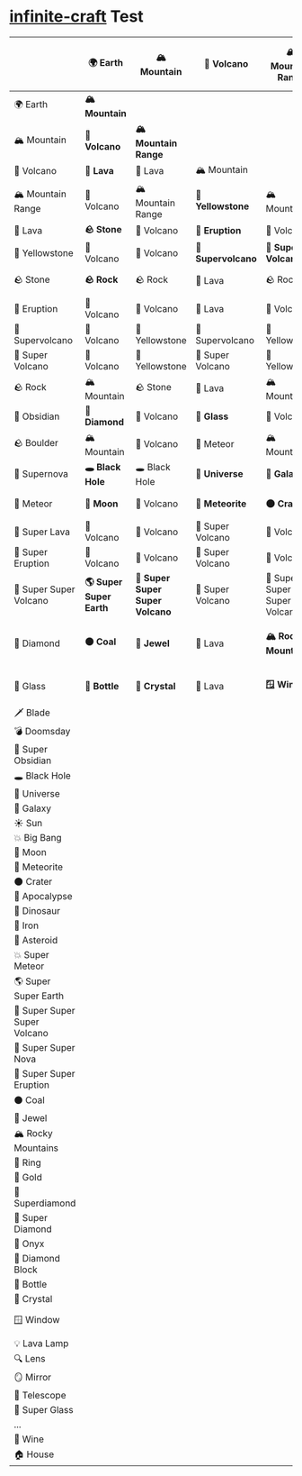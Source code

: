 [infinite-craft](https://neal.fun/infinite-craft/) Test
========================

|                     |🌍 Earth       |🏔️ Mountain           |🌋 Volcano          |🏔️ Mountain Range   |🌋 Lava          |🌋 Yellowstone |🪨 Stone       |🌋 Eruption         |🌋 Supervolcano            |🌋 Super Volcano    |🪨 Rock         |🔪 Obsidian   |🪨 Boulder       |🌠 Supernova|💫 Meteor           |🌋 Super Lava  |🌋 Super Eruption|🌋 Super Super Volcano|💎 Diamond|🥃 Glass|🗡️ Blade|💣 Doomsday|🔮 Super Obsidian|🕳️ Black Hole|🌌 Universe|🌌 Galaxy|☀️ Sun|💥 Big Bang|🌙 Moon|💫 Meteorite|🌑 Crater|🌋 Apocalypse|🦖 Dinosaur|🔨 Iron|💫 Asteroid|💥 Super Meteor|🌎 Super Super Earth|🌋 Super Super Super Volcano|🌌 Super Super Nova|🌋 Super Super Eruption|⚫️ Coal|💎 Jewel|🏔️ Rocky Mountains|💍 Ring|💛 Gold|💎 Superdiamond|💎 Super Diamond|🔮 Onyx|💎 Diamond Block|🍾 Bottle|💎 Crystal|🪟 Window|💡 Lava Lamp|🔍 Lens|🪞 Mirror|🔭 Telescope|💫 Super Glass|...|🍷 Wine|🏠 House|
|---------------------|----------------|----------------------|--------------------|---------------------|------------------|---------------|--------------|---------------------|----------------------------|--------------------|---------------|--------------|----------------|-------------|--------------------|----------------|-----------------|-----------------------|----------|--------|---------|-----------|------------------|-------------|------------|---------|-------|-----------|--------|------------|----------|-------------|------------|-------|------------|---------------|--------------------|-----------------------------|-------------------|------------------------|--------|--------|-------------------|-------|-------|----------------|----------------|--------|----------------|---------|-----------|--------|------------|-------|--------|-------------|--------------|---|-------|--------|
|🌍 Earth             |**🏔️ Mountain**|                      |                    |                     |                  |               |              |                     |                            |                    |               |              |                |             |                    |                |                 |                       |          |        |         |           |                  |             |            |         |       |           |        |            |          |             |            |       |            |               |                    |                             |                   |                        |        |        |                   |       |       |                |                |        |                |         |           |        |            |       |        |             |              |   |       |        |
|🏔️ Mountain          |**🌋 Volcano** |**🏔️ Mountain Range**|                    |                      |                  |               |              |                    |                            |                     |              |              |                |             |                    |                |                 |                        |          |        |         |           |                  |             |            |         |       |           |        |            |          |             |            |       |            |               |                    |                             |                   |                       |        |        |                   |       |       |                |                |        |                |         |           |        |            |       |        |             |              |   |       |        |
|🌋 Volcano           |**🌋 Lava**    |🌋 Lava              |🏔️ Mountain         |                     |                  |               |               |                    |                            |                    |               |              |               |             |                    |                |                 |                        |          |        |         |           |                  |             |            |         |       |           |        |            |          |             |            |       |            |               |                    |                             |                   |                        |        |        |                   |       |       |                |                |        |                |         |           |        |            |       |        |             |              |   |       |        |
|🏔️ Mountain Range    |🌋 Volcano     |🏔️ Mountain Range    |**🌋 Yellowstone**  |🏔️ Mountain          |                  |               |              |                     |                           |                     |              |              |                |             |                    |                |                 |                        |          |        |         |           |                  |             |            |         |       |           |        |            |          |             |            |       |            |               |                    |                             |                   |                        |        |        |                   |       |       |                |                |        |                |         |           |        |            |       |        |             |              |   |       |        |
|🌋 Lava              |**🪨 Stone**    |🌋 Volcano           |**🌋 Eruption**     |🌋 Volcano           |🌋 Volcano        |               |              |                     |                           |                     |              |              |                |             |                    |                |                 |                        |          |        |         |           |                  |             |            |         |       |           |        |            |          |             |            |       |            |               |                    |                             |                   |                        |        |        |                   |       |       |                |                |        |                |         |           |        |            |       |        |             |              |   |       |        |
|🌋 Yellowstone       |🌋 Volcano     |🌋 Volcano           |**🌋 Supervolcano** |**🌋 Super Volcano** |🌋 Supervolcano  |🌋 Yellowstone |              |                     |                           |                     |              |              |                |             |                    |                |                 |                        |          |        |         |           |                  |             |            |         |       |           |        |            |          |             |            |       |            |               |                    |                             |                   |                        |        |        |                   |       |       |                |                |        |                |         |           |        |            |       |        |             |              |   |       |        |
|🪨 Stone               |**🪨 Rock**     |🪨 Rock                |🌋 Lava             |🪨 Rock               |**🔪 Obsidian**   |🌋 Volcano     |**🪨 Boulder** |                     |                          |                      |              |              |                |             |                    |                |                 |                       |          |        |         |           |                  |             |            |         |       |           |        |            |          |             |            |       |            |               |                    |                             |                   |                        |        |        |                   |       |       |                |                |        |                |         |           |        |            |       |        |             |              |   |       |        |
|🌋 Eruption          |🌋 Volcano     |🌋 Volcano           |🌋 Lava             |🌋 Volcano           |🌋 Volcano       |🌋 Supervolcano|🌋 Volcano    |🌋 Volcano          |                           |                     |              |              |                |             |                    |                |                 |                       |          |        |         |           |                  |             |            |         |       |           |        |            |          |             |            |       |            |               |                    |                             |                   |                        |        |        |                   |       |       |                |                |        |                |         |           |        |            |       |        |             |              |   |       |        |
|🌋 Supervolcano      |🌋 Volcano     |🌋 Yellowstone       |🌋 Supervolcano     |🌋 Yellowstone       |**🌠 Supernova** |🌋 Supervolcano |**💫 Meteor**|🌋 Yellowstone       |🌋 Supervolcano           |                     |              |              |                |             |                    |                |                 |                       |          |        |         |           |                  |             |            |         |       |           |        |            |          |             |            |       |            |               |                    |                             |                   |                        |        |        |                   |       |       |                |                |        |                |         |           |        |            |       |        |             |              |   |       |        |
|🌋 Super Volcano     |🌋 Volcano     |🌋 Yellowstone       |🌋 Super Volcano    |🌋 Yellowstone       |**🌋 Super Lava**|🌋 Super Volcano|💫 Meteor    |**🌋 Super Eruption**|**🌋 Super Super Volcano**|🌋 Volcano          |              |              |                |             |                    |                |                 |                       |          |        |         |           |                  |             |            |         |       |           |        |            |          |             |            |       |            |               |                    |                             |                   |                        |        |        |                   |       |       |                |                |        |                |         |           |        |            |       |        |             |              |   |       |        |
|🪨 Rock                |🏔️ Mountain    |🪨 Stone               |🌋 Lava             |🏔️ Mountain         |🌋 Volcano        |🌋 Volcano      |🪨 Boulder     |🌋 Volcano           |💫 Meteor                 |💫 Meteor           |🪨 Stone       |              |                |             |                   |                |                 |                       |          |        |         |           |                  |             |            |         |       |           |        |            |          |             |            |       |            |               |                    |                             |                   |                        |        |        |                   |       |       |                |                |        |                |         |           |        |            |       |        |             |              |   |       |        |
|🔪 Obsidian           |**💎 Diamond**|🌋 Volcano            |**🥃 Glass**        |🌋 Volcano           |🪨 Stone           |🌋 Volcano      |**🗡️ Blade**  |🌋 Volcano          |**💣 Doomsday**           |**🔮 Super Obsidian**|🪨 Stone       |🔪 Obsidian  |                 |             |                   |                |                 |                       |          |        |         |           |                  |             |            |         |       |           |        |            |          |             |            |       |            |               |                    |                             |                   |                        |        |        |                   |       |       |                |                |        |                |         |           |        |            |       |        |             |              |   |       |        |
|🪨 Boulder             |🏔️ Mountain    |🌋 Volcano           |💫 Meteor           |🏔️ Mountain          |🌋 Volcano       |🌋 Volcano      |🪨 Rock        |🌋 Volcano           |💫 Meteor                  |💫 Meteor           |🏔️ Mountain  |🪨 Stone       |🏔️ Mountain     |             |                   |                |                 |                       |          |        |         |           |                  |             |            |         |       |           |        |            |          |             |            |       |            |               |                    |                             |                   |                        |        |        |                   |       |       |                |                |        |                |         |           |        |            |       |        |             |              |   |       |        |
|🌠 Supernova          |**🕳️ Black Hole**|🕳️ Black Hole      |**🌌 Universe**     |**🌌 Galaxy**        |**☀️ Sun**       |🌋 Supervolcano |🕳️ Black Hole|**💥 Big Bang**      |🌠 Supernova               |🌠 Supernova         |🕳️ Black Hole|🕳️ Black Hole|🕳️ Black Hole   |🕳️ Black Hole|                   |                |                 |                       |          |        |         |           |                  |             |            |         |       |           |        |            |          |             |            |       |            |               |                    |                             |                   |                        |        |        |                   |       |       |                |                |        |                |         |           |        |            |       |        |             |              |   |       |        |
|💫 Meteor             |**🌙 Moon**    |🌋 Volcano          |**💫 Meteorite**     |**🌑 Crater**        |🌋 Volcano       |🌋 Supervolcano |💫 Meteorite |🌋 Volcano           |**🌋 Apocalypse**         |**🦖 Dinosaur**       |💫 Meteorite|**🔨 Iron**   |**💫 Asteroid**|🕳️ Black Hole|💫 Meteorite      |                 |                 |                       |          |        |         |           |                  |             |            |         |       |           |        |            |          |             |            |       |            |               |                    |                             |                   |                        |        |        |                   |       |       |                |                |        |                |         |           |        |            |       |        |             |              |   |       |        |
|🌋 Super Lava         |🌋 Volcano     |🌋 Volcano          |🌋 Super Volcano    |🌋 Volcano            |🌋 Super Lava    |🌋 Super Volcano|🔪 Obsidian  |🌋 Volcano          |🌋 Supervolcano           |🌋 Super Eruption     |🌋 Volcano  |🔮 Super Obsidian|🌋 Volcano  |🌠 Supernova |**💥 Super Meteor**|🌋 Super Volcano|                 |                       |          |        |         |           |                  |             |            |         |       |           |        |            |          |             |            |       |            |               |                    |                             |                   |                        |        |        |                   |       |       |                |                |        |                |         |           |        |            |       |        |             |              |   |       |        |
|🌋 Super Eruption     |🌋 Volcano     |🌋 Volcano          |🌋 Super Volcano    |🌋 Volcano            |🌋 Volcano       |🌋 Super Volcano|🌋 Volcano   |🌋 Super Volcano   |🌋 Super Eruption          |🌋 Super Eruption     |🌋 Volcano  |🌋 Volcano    |🌋 Volcano    |💥 Big Bang  |🌋 Volcano         |🌋 Super Volcano|🌋 Volcano       |                       |          |        |         |           |                  |             |            |         |       |           |        |            |          |             |            |       |            |               |                    |                             |                   |                        |        |        |                   |       |       |                |                |        |                |         |           |        |            |       |        |             |              |   |       |        |
|🌋 Super Super Volcano|**🌎 Super Super Earth**|**🌋 Super Super Super Volcano**|🌋 Super Volcano|🌋 Super Super Super Volcano|🌋 Super Super Super Volcano|🌋 Super Super Super Volcano|💫 Meteor|🌋 Super Super Super Volcano|🌋 Super Super Super Volcano|🌋 Super Super Super Volcano|🌋 Super Super Super Volcano|🌋 Super Super Super Volcano|💫 Meteor|**🌌 Super Super Nova**|🌋 Super Super Super Volcano|🌋 Super Super Super Volcano|**🌋 Super Super Eruption**|🌋 Super Super Super Volcano|||||||||||||         |             |            |       |            |               |                    |                             |                   |                        |        |        |                   |       |       |                |                |        |                |         |           |        |            |       |        |             |              |   |       |        |
|💎 Diamond            |**⚫️ Coal**   |**💎 Jewel**         |🌋 Lava             |**🏔️ Rocky Mountains**|**💍 Ring**       |**💛 Gold**   |💎 Jewel      |🌋 Volcano          |**💎 Superdiamond**        |**💎 Super Diamond** |💎 Jewel     |**🔮 Onyx**  |💎 Diamond      |🕳️ Black Hole|💫 Meteorite       |💎 Super Diamond|💎 Super Diamond |🌋 Super Super Super Volcano|**💎 Diamond Block**|| |           |                  |             |            |         |       |           |        |            |          |             |            |       |            |               |                    |                             |                   |                        |        |        |                   |       |       |                |                |        |                |         |           |        |            |       |        |             |              |   |       |        |
|🥃 Glass              |**🍾 Bottle**  |**💎 Crystal**      |🌋 Lava              |**🪟 Window**          |🌋 Volcano       |🌋 Volcano    |🪟 Window       |🌋 Volcano          |**💡 Lava Lamp**            |💡 Lava Lamp         |**🔍 Lens**  |**🪞 Mirror**  |🪟 Window        |🕳️ Black Hole|**🔭 Telescope**   |**💫 Super Glass**|🌋 Volcano     |🌋 Super Super Volcano|🔍 Lens   |🪟 Window|         |           |                  |             |            |         |       |           |        |            |          |             |            |       |            |               |                    |                             |                   |                        |        |        |                   |       |       |                |                |        |                |         |           |        |            |       |        |             |              |   |       |        |
|🗡️ Blade              |               |                     |                     |                      |                  |               |              |                     |                            |                     |             |              |                |             |                    |                 |                 |                       |          |        |         |           |                  |             |            |         |       |           |        |            |          |             |            |       |            |               |                    |                             |                   |                        |        |        |                   |       |       |                |                |        |                |         |           |        |            |       |        |             |              |   |       |        |
|💣 Doomsday           |               |                     |                     |                      |                  |               |              |                     |                            |                     |             |              |                |             |                    |                 |                 |                       |          |        |         |           |                  |             |            |         |       |           |        |            |          |             |            |       |            |               |                    |                             |                   |                        |        |        |                   |       |       |                |                |        |                |         |           |        |            |       |        |             |              |   |       |        |
|🔮 Super Obsidian     |               |                     |                     |                      |                  |               |              |                     |                            |                     |             |              |                |             |                    |                 |                 |                       |          |        |         |           |                  |             |            |         |       |           |        |            |          |             |            |       |            |               |                    |                             |                   |                        |        |        |                   |       |       |                |                |        |                |         |           |        |            |       |        |             |              |   |       |        |
|🕳️ Black Hole         |               |                     |                     |                      |                  |               |              |                     |                            |                     |             |              |                |             |                    |                 |                 |                       |          |        |         |           |                  |             |            |         |       |           |        |            |          |             |            |       |            |               |                    |                             |                   |                        |        |        |                   |       |       |                |                |        |                |         |           |        |            |       |        |             |              |   |       |        |
|🌌 Universe           |               |                     |                     |                      |                  |               |              |                     |                            |                     |             |              |                |             |                    |                 |                 |                       |          |        |         |           |                  |             |            |         |       |           |        |            |          |             |            |       |            |               |                    |                             |                   |                        |        |        |                   |       |       |                |                |        |                |         |           |        |            |       |        |             |              |   |       |        |
|🌌 Galaxy             |               |                     |                     |                      |                  |               |              |                     |                            |                     |             |              |                |             |                    |                 |                 |                       |          |        |         |           |                  |             |            |         |       |           |        |            |          |             |            |       |            |               |                    |                             |                   |                        |        |        |                   |       |       |                |                |        |                |         |           |        |            |       |        |             |              |   |       |        |
|☀️ Sun                |               |                     |                     |                      |                  |               |              |                     |                            |                     |             |              |                |             |                    |                 |                 |                       |          |        |         |           |                  |             |            |         |       |           |        |            |          |             |            |       |            |               |                    |                             |                   |                        |        |        |                   |       |       |                |                |        |                |         |           |        |            |       |        |             |              |   |       |        |
|💥 Big Bang           |               |                     |                     |                      |                  |               |              |                     |                            |                     |             |              |                |             |                    |                 |                 |                       |          |        |         |           |                  |             |            |         |       |           |        |            |          |             |            |       |            |               |                    |                             |                   |                        |        |        |                   |       |       |                |                |        |                |         |           |        |            |       |        |             |              |   |       |        |
|🌙 Moon               |               |                     |                     |                      |                  |               |              |                     |                            |                     |             |              |                |             |                    |                 |                 |                       |          |        |         |           |                  |             |            |         |       |           |        |            |          |             |            |       |            |               |                    |                             |                   |                        |        |        |                   |       |       |                |                |        |                |         |           |        |            |       |        |             |              |   |       |        |
|💫 Meteorite          |               |                     |                     |                      |                  |               |              |                     |                            |                     |             |              |                |             |                    |                 |                 |                       |          |        |         |           |                  |             |            |         |       |           |        |            |          |             |            |       |            |               |                    |                             |                   |                        |        |        |                   |       |       |                |                |        |                |         |           |        |            |       |        |             |              |   |       |        |
|🌑 Crater             |               |                     |                     |                      |                  |               |              |                     |                            |                     |             |              |                |             |                    |                 |                 |                       |          |        |         |           |                  |             |            |         |       |           |        |            |          |             |            |       |            |               |                    |                             |                   |                        |        |        |                   |       |       |                |                |        |                |         |           |        |            |       |        |             |              |   |       |        |
|🌋 Apocalypse         |               |                     |                     |                      |                  |               |              |                     |                            |                     |             |              |                |             |                    |                 |                 |                       |          |        |         |           |                  |             |            |         |       |           |        |            |          |             |            |       |            |               |                    |                             |                   |                        |        |        |                   |       |       |                |                |        |                |         |           |        |            |       |        |             |              |   |       |        |
|🦖 Dinosaur           |               |                     |                     |                      |                  |               |              |                     |                            |                     |             |              |                |             |                    |                 |                 |                       |          |        |         |           |                  |             |            |         |       |           |        |            |          |             |            |       |            |               |                    |                             |                   |                        |        |        |                   |       |       |                |                |        |                |         |           |        |            |       |        |             |              |   |       |        |
|🔨 Iron               |               |                     |                     |                      |                  |               |              |                     |                            |                     |             |              |                |             |                    |                 |                 |                       |          |        |         |           |                  |             |            |         |       |           |        |            |          |             |            |       |            |               |                    |                             |                   |                        |        |        |                   |       |       |                |                |        |                |         |           |        |            |       |        |             |              |   |       |        |
|💫 Asteroid           |               |                     |                     |                      |                  |               |              |                     |                            |                     |             |              |                |             |                    |                 |                 |                       |          |        |         |           |                  |             |            |         |       |           |        |            |          |             |            |       |            |               |                    |                             |                   |                        |        |        |                   |       |       |                |                |        |                |         |           |        |            |       |        |             |              |   |       |        |
|💥 Super Meteor       |               |                     |                     |                      |                  |               |              |                     |                            |                     |             |              |                |             |                    |                 |                 |                       |          |        |         |           |                  |             |            |         |       |           |        |            |          |             |            |       |            |               |                    |                             |                   |                        |        |        |                   |       |       |                |                |        |                |         |           |        |            |       |        |             |              |   |       |        |
|🌎 Super Super Earth  |               |                     |                     |                      |                  |               |              |                     |                            |                     |             |              |                |             |                    |                 |                 |                       |          |        |         |           |                  |             |            |         |       |           |        |            |          |             |            |       |            |               |                    |                             |                   |                        |        |        |                   |       |       |                |                |        |                |         |           |        |            |       |        |             |              |   |       |        |
|🌋 Super Super Super Volcano|         |                     |                     |                      |                  |               |              |                     |                            |                     |             |              |                |             |                    |                 |                 |                       |          |        |         |           |                  |             |            |         |       |           |        |            |          |             |            |       |            |               |                    |                             |                   |                        |        |        |                   |       |       |                |                |        |                |         |           |        |            |       |        |             |              |   |       |        |
|🌌 Super Super Nova   |               |                     |                     |                      |                  |               |              |                     |                            |                     |             |              |                |             |                    |                 |                 |                       |          |        |         |           |                  |             |            |         |       |           |        |            |          |             |            |       |            |               |                    |                             |                   |                        |        |        |                   |       |       |                |                |        |                |         |           |        |            |       |        |             |              |   |       |        |
|🌋 Super Super Eruption|              |                     |                     |                      |                  |               |              |                     |                            |                     |             |              |                |             |                    |                 |                 |                       |          |        |         |           |                  |             |            |         |       |           |        |            |          |             |            |       |            |               |                    |                             |                   |                        |        |        |                   |       |       |                |                |        |                |         |           |        |            |       |        |             |              |   |       |        |
|⚫️ Coal                |              |                     |                     |                      |                  |               |              |                     |                            |                     |             |              |                |             |                    |                 |                 |                       |          |        |         |           |                  |             |            |         |       |           |        |            |          |             |            |       |            |               |                    |                             |                   |                        |        |        |                   |       |       |                |                |        |                |         |           |        |            |       |        |             |              |   |       |        |
|💎 Jewel               |              |                     |                     |                      |                  |               |              |                     |                            |                     |             |              |                |             |                    |                 |                 |                       |          |        |         |           |                  |             |            |         |       |           |        |            |          |             |            |       |            |               |                    |                             |                   |                        |        |        |                   |       |       |                |                |        |                |         |           |        |            |       |        |             |              |   |       |        |
|🏔️ Rocky Mountains     |              |                     |                     |                      |                  |               |              |                     |                            |                     |             |              |                |             |                    |                 |                 |                       |          |        |         |           |                  |             |            |         |       |           |        |            |          |             |            |       |            |               |                    |                             |                   |                        |        |        |                   |       |       |                |                |        |                |         |           |        |            |       |        |             |              |   |       |        |
|💍 Ring                 |              |                     |                     |                      |                  |               |              |                     |                            |                     |             |              |                |             |                    |                 |                 |                       |          |        |         |           |                  |             |            |         |       |           |        |            |          |             |            |       |            |               |                    |                             |                   |                        |        |        |                   |       |       |                |                |        |                |         |           |        |            |       |        |             |              |   |       |        |
|💛 Gold                |              |                     |                     |                      |                  |               |              |                     |                            |                     |             |              |                |             |                    |                 |                 |                       |          |        |         |           |                  |             |            |         |       |           |        |            |          |             |            |       |            |               |                    |                             |                   |                        |        |        |                   |       |       |                |                |        |                |         |           |        |            |       |        |             |              |   |       |        |
|💎 Superdiamond        |              |                     |                     |                      |                  |               |              |                     |                            |                     |             |              |                |             |                    |                 |                 |                       |          |        |         |           |                  |             |            |         |       |           |        |            |          |             |            |       |            |               |                    |                             |                   |                        |        |        |                   |       |       |                |                |        |                |         |           |        |            |       |        |             |              |   |       |        |
|💎 Super Diamond       |              |                     |                     |                      |                  |               |              |                     |                            |                     |             |              |                |             |                    |                 |                 |                       |          |        |         |           |                  |             |            |         |       |           |        |            |          |             |            |       |            |               |                    |                             |                   |                        |        |        |                   |       |       |                |                |        |                |         |           |        |            |       |        |             |              |   |       |        |
|🔮 Onyx                |              |                     |                     |                      |                  |               |              |                     |                            |                     |             |              |                |             |                    |                 |                 |                       |          |        |         |           |                  |             |            |         |       |           |        |            |          |             |            |       |            |               |                    |                             |                   |                        |        |        |                   |       |       |                |                |        |                |         |           |        |            |       |        |             |              |   |       |        |
|💎 Diamond Block       |              |                     |                     |                      |                  |               |              |                     |                            |                     |             |              |                |             |                    |                 |                 |                       |          |        |         |           |                  |             |            |         |       |           |        |            |          |             |            |       |            |               |                    |                             |                   |                        |        |        |                   |       |       |                |                |        |                |         |           |        |            |       |        |             |              |   |       |        |
|🍾 Bottle              |              |                     |                     |                      |                  |               |              |                     |                            |                     |             |              |                |             |                    |                 |                 |                       |          |**🍷 Wine**|      |           |                  |             |            |         |       |           |        |            |          |             |            |       |            |               |                    |                             |                   |                        |        |        |                   |       |       |                |                |        |                |         |           |        |            |       |        |             |              |   |       |        |
|💎 Crystal             |              |                     |                     |                      |                  |               |              |                     |                            |                     |             |              |                |             |                    |                 |                 |                       |          |        |         |           |                  |             |            |         |       |           |        |            |          |             |            |       |            |               |                    |                             |                   |                        |        |        |                   |       |       |                |                |        |                |         |           |        |            |       |        |             |              |   |       |        |
|🪟 Window                |              |                     |                     |                      |                  |               |              |                     |                            |                     |             |              |                |             |                    |                 |                 |                       |          |**🏠 House**|    |           |                  |             |            |         |       |           |        |            |          |             |            |       |            |               |                    |                             |                   |                        |        |        |                   |       |       |                |                |        |                |         |           |        |            |       |        |             |              |   |       |        |
|💡 Lava Lamp            |              |                     |                     |                      |                  |               |              |                     |                            |                     |             |              |                |             |                    |                 |                 |                       |          |        |         |           |                  |             |            |         |       |           |        |            |          |             |            |       |            |               |                    |                             |                   |                        |        |        |                   |       |       |                |                |        |                |         |           |        |            |       |        |             |              |   |       |        |
|🔍 Lens                |              |                     |                     |                      |                  |               |              |                     |                            |                     |             |              |                |             |                    |                 |                 |                       |          |        |         |           |                  |             |            |         |       |           |        |            |          |             |            |       |            |               |                    |                             |                   |                        |        |        |                   |       |       |                |                |        |                |         |           |        |            |       |        |             |              |   |       |        |
|🪞 Mirror               |              |                     |                     |                      |                  |               |              |                     |                            |                     |             |              |                |             |                    |                 |                 |                       |          |        |         |           |                  |             |            |         |       |           |        |            |          |             |            |       |            |               |                    |                             |                   |                        |        |        |                   |       |       |                |                |        |                |         |           |        |            |       |        |             |              |   |       |        |
|🔭 Telescope           |              |                     |                     |                      |                  |               |              |                     |                            |                     |             |              |                |             |                    |                 |                 |                       |          |        |         |           |                  |             |            |         |       |           |        |            |          |             |            |       |            |               |                    |                             |                   |                        |        |        |                   |       |       |                |                |        |                |         |           |        |            |       |        |             |              |   |       |        |
|💫 Super Glass         |              |                     |                     |                      |                  |               |              |                     |                            |                     |             |              |                |             |                    |                 |                 |                       |          |        |         |           |                  |             |            |         |       |           |        |            |          |             |            |       |            |               |                    |                             |                   |                        |        |        |                   |       |       |                |                |        |                |         |           |        |            |       |        |             |              |   |       |        |
|...                     |              |                     |                     |                      |                  |               |              |                     |                            |                     |             |              |                |             |                    |                 |                 |                       |          |        |         |           |                  |             |            |         |       |           |        |            |          |             |            |       |            |               |                    |                             |                   |                        |        |        |                   |       |       |                |                |        |                |         |           |        |            |       |        |             |              |   |       |        |
|🍷 Wine                 |              |                     |                     |                      |                  |               |              |                     |                            |                     |             |              |                |             |                    |                 |                 |                       |          |        |         |           |                  |             |            |         |       |           |        |            |          |             |            |       |            |               |                    |                             |                   |                        |        |        |                   |       |       |                |                |        |                |         |           |        |            |       |        |             |              |   |       |        |
|🏠 House               |              |                     |                     |                      |                  |               |              |                     |                            |                     |             |              |                |             |                    |                 |                 |                       |          |        |         |           |                  |             |            |         |       |           |        |            |          |             |            |       |            |               |                    |                             |                   |                        |        |        |                   |       |       |                |                |        |                |         |           |        |            |       |        |             |              |   |       |        |
